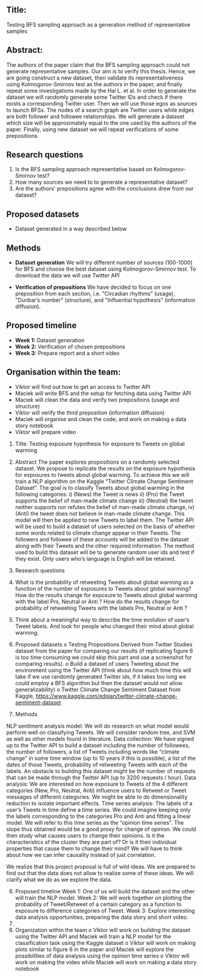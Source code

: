 ## Title:
Testing BFS sampling approach as a generation method of representative samples

## Abstract: 
The authors of the paper claim that the BFS sampling approach could not generate representative samples. Our aim is to verify this thesis. Hence, we are going construct a new dataset, then validate its representativeness using Kolmogorov-Smirnov test as the authors in the paper, and finally repeat some investigations made by the Hai L. et al. In order to generate the dataset we will randomly generate some Twitter IDs and check if there exists a corresponding Twitter user. Then we will use those egos as sources to launch BFSs. The nodes of a search graph are Twitter users while edges are both follower and followee relationships. We will generate a dataset which size will be approximately equal to the one used by the authors of the paper. Finally, using new dataset we will repeat verifications of some prepositions. 

## Research questions
1. Is the BFS sampling approach representative based on Kolmogorov-Smirnov test?
2. How many sources we need to to generate a representative dataset?
3. Are the authors' prepositions agree with the conclusions drew from our dataset?

## Proposed datasets
- Dataset generated in a way described below

## Methods
- **Dataset generation** We will try different number of sources (100-1000) for BFS and choose the best dataset using Kolmogorov-Smirnov test. To download the data we will use Twitter API

- **Verification of prepositions** We have decided to focus on one preposition from each section, i.e. "Circadian rhythms" (usage), "Dunbar’s number" (structure), and "Influential hypothesis" (information diffusion).

## Proposed timeline
- **Week 1:** Dataset generation
- **Week 2:** Verification of chosen prepositions
- **Week 3:** Prepare report and a short video

## Organisation within the team:
- Viktor will find out how to get an access to Twitter API
- Maciek will write BFS and the setup for fetching data using Twitter API
- Maciek will clean the data and verify two prepositions (usage and structure)
- Viktor will verify the third preposition (information diffusion)
- Maciek will organise and clean the code, and work on making a data story notebook
- Viktor will prepare video



1.	Title: Testing exposure hypothesis for exposure to Tweets on global warming
2.	Abstract
The paper explores propositions on a randomly selected dataset. We propose to replicate the results on the exposure hypothesis for exposures to tweets about global warming. To achieve this we will train a NLP algorithm on the Kaggle “Twitter Climate Change Sentiment Dataset“. The goal is to classify Tweets about global warming in the following categories: i) (News) the Tweet is news ii) (Pro) the Tweet supports the belief of man-made climate change iii) (Neutral) the tweet neither supports nor refutes the belief of man-made climate change, iv) (Anti) the tweet does not believe in man-made climate change. This model will then be applied to new Tweets to label them. The Twitter API will be used to build a dataset of users selected on the basis of whether some words related to climate change appear in their Tweets. The followers and followee of these accounts will be added to the dataset along with their Tweets and the other required information. The method used to build this dataset will be to generate random user ids and test if they exist. Only users who’s language is English will be retained.

3.	Research questions
1. What is the probability of retweeting Tweets about global warming as a function of the number of exposures to Tweets about global warming? How do the results change for exposure to Tweets about global warming with the label Pro, Neutral or Anti ? How do the results change for probability of retweeting Tweets with the labels Pro, Neutral or Anti ?
2. Think about a meaningful way to describe the time evolution of user’s Tweet labels. And look for people who changed their mind about global warming.
4.	Proposed datasets
o	Testing Propositions Derived from Twitter Studies dataset from the paper for comparing our results (if replicating figure 6 is too time consuming we could skip this part and use a screenshot for comparing results).
o	Build a dataset of users Tweeting about the environment using the Twitter API (think about how much time this will take if we use randomly generated Twitter ids, if it takes too long we could employ a BFS algorithm but then the dataset would not allow generalizability)
o	Twitter Climate Change Sentiment Dataset from Kaggle, https://www.kaggle.com/edqian/twitter-climate-change-sentiment-dataset
5.	Methods

NLP sentiment analysis model: We will do research on what model would perform well on classifying Tweets. We will consider random tree, and SVM as well as other models found in literature.
Data collection: We have signed up to the Twitter API to build a dataset including the number of followees, the number of followers, a list of Tweets including words like “climate change” in some time window (up to 10 years if this is possible), a list of the dates of those Tweets, probability of retweeting Tweets with each of the labels. An obstacle to building this dataset might be the number of requests that can be made through the Twitter API (up to 3200 requests / hour).
Data analysis: We are interested on how exposure to Tweets of the 4 different categories (New, Pro, Neutral, Anti) influence users to Retweet or Tweet messages of different categories. We might be able to do dimensionality reduction to isolate important effects.
Time series analysis: The labels of a user’s Tweets in time define a time series. We could imagine keeping only the labels corresponding to the categories Pro and Anti and fitting a linear model. We will refer to this time series as the “opinion time series”. The slope thus obtained would be a good proxy for change of opinion. We could then study what causes users to change their opinions. Is it the characteristics of the cluster they are part of? Or is it their individual properties that cause them to change their mind? We will have to think about how we can infer causality instead of just correlation.

We realize that this project proposal is full of wild ideas. We are prepared to find out that the data does not allow to realize some of these ideas. We will clarify what we do as we explore the data.

6.	Proposed timeline
Week 1: One of us will build the dataset and the other will train the NLP model.
Week 2: We will work together on plotting the probability of Tweet/Retweet of a certain category as a function to exposure to difference categories of Tweet.
Week 3: Explore interesting data analysis opportunities, preparing the data story and short video.
7.	
8.	Organization within the team
o	Viktor will work on building the dataset using the Twitter API and Maciek will train a NLP model for the classification task using the Kaggle dataset
o	Viktor will work on making plots similar to figure 6 in the paper and Maciek will explore the possibilities of data analysis using the opinion time series
o	Viktor will work on making the video while Maciek will work on making a data story notebook

